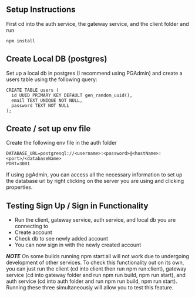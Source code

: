 ## Setup Instructions
First cd into the auth service, the gateway service, and the client folder and run 
```
npm install
```


## Create Local DB (postgres)
Set up a local db in postgres (I recommend using PGAdmin) and create a users table using the following query:
```
CREATE TABLE users (
  id UUID PRIMARY KEY DEFAULT gen_random_uuid(),
  email TEXT UNIQUE NOT NULL,
  password TEXT NOT NULL
);
```


## Create / set up env file
Create the following env file in the auth folder
```
DATABASE_URL=postgresql://<username>:<password>@<hostName>:<port>/<databaseName>
PORT=3001
```
If using pgAdmin, you can access all the necessary information to set up the database url by right clicking on the server you are using and clicking properties. 


## Testing Sign Up / Sign in Functionality

- Run the client, gateway service, auth service, and local db you are connecting to
- Create account
- Check db to see newly added account
- You can now sign in with the newly created account

***NOTE*** On some builds running npm start:all will not work due to undergoing development of other services. To check this functionality out on its own, you can just run the client (cd into client then run npm run:client), gateway service (cd into gateway folder and run npm run build, npm run start), and auth service (cd into auth folder and run npm run build, npm run start). Running these three simultaneously will allow you to test this feature.
